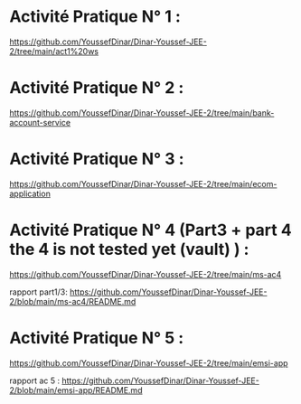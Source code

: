 # Activité Pratique N° 1 : 
https://github.com/YoussefDinar/Dinar-Youssef-JEE-2/tree/main/act1%20ws

# Activité Pratique N° 2 :
https://github.com/YoussefDinar/Dinar-Youssef-JEE-2/tree/main/bank-account-service

# Activité Pratique N° 3 :
https://github.com/YoussefDinar/Dinar-Youssef-JEE-2/tree/main/ecom-application

# Activité Pratique N° 4 (Part3 + part 4 the 4 is not tested yet (vault) )  :
https://github.com/YoussefDinar/Dinar-Youssef-JEE-2/tree/main/ms-ac4

rapport part1/3: https://github.com/YoussefDinar/Dinar-Youssef-JEE-2/blob/main/ms-ac4/README.md

# Activité Pratique N° 5 :
https://github.com/YoussefDinar/Dinar-Youssef-JEE-2/tree/main/emsi-app

rapport ac 5 : https://github.com/YoussefDinar/Dinar-Youssef-JEE-2/blob/main/emsi-app/README.md



